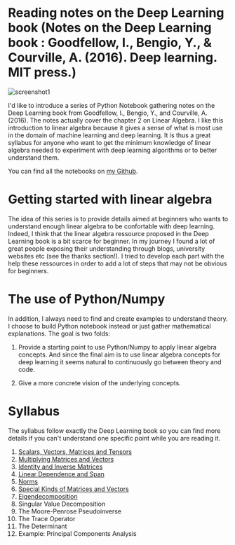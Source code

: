 # Reading notes on the Deep Learning book (Notes on the Deep Learning book : Goodfellow, I., Bengio, Y., & Courville, A. (2016). Deep learning. MIT press.)

![screenshot1](screenshot1.png)

I'd like to introduce a series of Python Notebook gathering notes on the Deep Learning book from Goodfellow, I., Bengio, Y., and Courville, A. (2016). The notes actually cover the chapter 2 on Linear Algebra. I like this introduction to linear algebra because it gives a sense of what is most use in the domain of machine learning and deep learning. It is thus a great syllabus for anyone who want to get the minimum knowledge of linear algebra needed to experiment with deep learning algorithms or to better understand them.

You can find all the notebooks on [my Github]().

# Getting started with linear algebra

The idea of this series is to provide details aimed at beginners who wants to understand enough linear algebra to be confortable with deep learning. Indeed, I think that the linear algebra ressource proposed in the Deep Learning book is a bit scarce for beginner. In my journey I found a lot of great people exposing their understanding through blogs, university websites etc (see the thanks section!). I tried to develop each part with the help these ressources in order to add a lot of steps that may not be obvious for beginners.

# The use of Python/Numpy

In addition, I always need to find and create examples to understand theory. I choose to build Python notebook instead or just gather mathematical explanations. The goal is two folds:

1. Provide a starting point to use Python/Numpy to apply linear algebra concepts. And since the final aim is to use linear algebra concepts for deep learning it seems natural to continuously go between theory and code.

2. Give a more concrete vision of the underlying concepts.

# Syllabus

The syllabus follow exactly the Deep Learning book so you can find more details if you can't understand one specific point while you are reading it.

1. [Scalars, Vectors, Matrices and Tensors]()
2. [Multiplying Matrices and Vectors]()
3. [Identity and Inverse Matrices]()
4. [Linear Dependence and Span]()
5. [Norms]()
6. [Special Kinds of Matrices and Vectors]()
7. [Eigendecomposition]()
8. Singular Value Decomposition
9. The Moore-Penrose Pseudoinverse
10. The Trace Operator
11. The Determinant
12. Example: Principal Components Analysis

